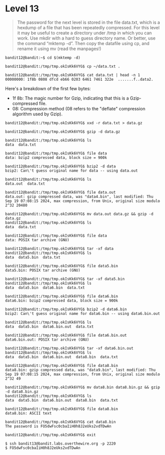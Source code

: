 # Level 13
> The password for the next level is stored in the file data.txt, which is a hexdump of a file that has been repeatedly compressed. For this level it may be useful to create a directory under /tmp in which you can work. Use mkdir with a hard to guess directory name. Or better, use the command “mktemp -d”. Then copy the datafile using cp, and rename it using mv (read the manpages!)

```shell
bandit12@bandit:~$ cd $(mktemp -d)

bandit12@bandit:/tmp/tmp.okIsKk6VYG$ cp ~/data.txt .

bandit12@bandit:/tmp/tmp.okIsKk6VYG$ cat data.txt | head -n 1
00000000: 1f8b 0808 dfcd eb66 0203 6461 7461 322e  .......f..data2.
```

Here's a breakdown of the first few bytes:
- 1f 8b: The magic number for Gzip, indicating that this is a Gzip-compressed file.
- 08: Compression method (08 refers to the "deflate" compression algorithm used by Gzip).

```shell
bandit12@bandit:/tmp/tmp.okIsKk6VYG$ xxd -r data.txt > data.gz

bandit12@bandit:/tmp/tmp.okIsKk6VYG$ gzip -d data.gz

bandit12@bandit:/tmp/tmp.okIsKk6VYG$ ls
data  data.txt

bandit12@bandit:/tmp/tmp.okIsKk6VYG$ file data
data: bzip2 compressed data, block size = 900k

bandit12@bandit:/tmp/tmp.okIsKk6VYG$ bzip2 -d data
bzip2: Can\'t guess original name for data -- using data.out

bandit12@bandit:/tmp/tmp.okIsKk6VYG$ ls
data.out  data.txt

bandit12@bandit:/tmp/tmp.okIsKk6VYG$ file data.out
data.out: gzip compressed data, was "data4.bin", last modified: Thu Sep 19 07:08:15 2024, max compression, from Unix, original size modulo 2^32 20480

bandit12@bandit:/tmp/tmp.okIsKk6VYG$ mv data.out data.gz && gzip -d data.gz
bandit12@bandit:/tmp/tmp.okIsKk6VYG$ ls
data  data.txt

bandit12@bandit:/tmp/tmp.okIsKk6VYG$ file data
data: POSIX tar archive (GNU)

bandit12@bandit:/tmp/tmp.okIsKk6VYG$ tar -xf data
bandit12@bandit:/tmp/tmp.okIsKk6VYG$ ls
data  data5.bin  data.txt

bandit12@bandit:/tmp/tmp.okIsKk6VYG$ file data5.bin
data5.bin: POSIX tar archive (GNU)

bandit12@bandit:/tmp/tmp.okIsKk6VYG$ tar -xf data5.bin
bandit12@bandit:/tmp/tmp.okIsKk6VYG$ ls
data  data5.bin  data6.bin  data.txt

bandit12@bandit:/tmp/tmp.okIsKk6VYG$ file data6.bin
data6.bin: bzip2 compressed data, block size = 900k

bandit12@bandit:/tmp/tmp.okIsKk6VYG$ bzip2 -d data6.bin
bzip2: Can\'t guess original name for data6.bin -- using data6.bin.out

bandit12@bandit:/tmp/tmp.okIsKk6VYG$ ls
data  data5.bin  data6.bin.out  data.txt

bandit12@bandit:/tmp/tmp.okIsKk6VYG$ file data6.bin.out
data6.bin.out: POSIX tar archive (GNU)

bandit12@bandit:/tmp/tmp.okIsKk6VYG$ tar -xf data6.bin.out
bandit12@bandit:/tmp/tmp.okIsKk6VYG$ ls
data  data5.bin  data6.bin.out  data8.bin  data.txt

bandit12@bandit:/tmp/tmp.okIsKk6VYG$ file data8.bin
data8.bin: gzip compressed data, was "data9.bin", last modified: Thu Sep 19 07:08:15 2024, max compression, from Unix, original size modulo 2^32 49

bandit12@bandit:/tmp/tmp.okIsKk6VYG$ mv data8.bin data8.bin.gz && gzip -d data8.bin.gz
bandit12@bandit:/tmp/tmp.okIsKk6VYG$ ls
data  data5.bin  data6.bin.out  data8.bin  data.txt

bandit12@bandit:/tmp/tmp.okIsKk6VYG$ file data8.bin 
data8.bin: ASCII text

bandit12@bandit:/tmp/tmp.okIsKk6VYG$ cat data8.bin 
The password is FO5dwFsc0cbaIiH0h8J2eUks2vdTDwAn

bandit12@bandit:/tmp/tmp.okIsKk6VYG$ exit

$ ssh bandit13@bandit.labs.overthewire.org -p 2220
$ FO5dwFsc0cbaIiH0h8J2eUks2vdTDwAn
```
